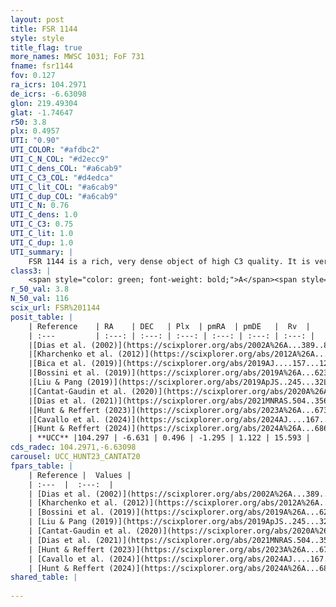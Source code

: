 ```yaml
---
layout: post
title: FSR 1144
style: style
title_flag: true
more_names: MWSC 1031; FoF 731
fname: fsr1144
fov: 0.127
ra_icrs: 104.2971
de_icrs: -6.63098
glon: 219.49304
glat: -1.74647
r50: 3.8
plx: 0.4957
UTI: "0.90"
UTI_COLOR: "#afdbc2"
UTI_C_N_COL: "#d2ecc9"
UTI_C_dens_COL: "#a6cab9"
UTI_C_C3_COL: "#d4edca"
UTI_C_lit_COL: "#a6cab9"
UTI_C_dup_COL: "#a6cab9"
UTI_C_N: 0.76
UTI_C_dens: 1.0
UTI_C_C3: 0.75
UTI_C_lit: 1.0
UTI_C_dup: 1.0
UTI_summary: |
    FSR 1144 is a rich, very dense object of high C3 quality. It is very well-studied in the literature.
class3: |
    <span style="color: green; font-weight: bold;">A</span><span style="color: #FFC300; font-weight: bold;">B</span>
r_50_val: 3.8
N_50_val: 116
scix_url: FSR%201144
posit_table: |
    | Reference    | RA    | DEC   | Plx  | pmRA  | pmDE   |  Rv  |
    | :---         | :---: | :---: | :---: | :---: | :---: | :---: |
    |[Dias et al. (2002)](https://scixplorer.org/abs/2002A%26A...389..871D) | 104.317 | -6.62 | -- | 0.84 | 0.81 | -- |
    |[Kharchenko et al. (2012)](https://scixplorer.org/abs/2012A%26A...543A.156K) | 104.316 | -6.637 | -- | 0.84 | 0.81 | -- |
    |[Bica et al. (2019)](https://scixplorer.org/abs/2019AJ....157...12B) | 104.321 | -6.62 | -- | -- | -- | -- |
    |[Bossini et al. (2019)](https://scixplorer.org/abs/2019A%26A...623A.108B) | 104.298 | -6.628 | -- | -- | -- | -- |
    |[Liu & Pang (2019)](https://scixplorer.org/abs/2019ApJS..245...32L) | 104.296 | -6.647 | 0.496 | -1.27 | 1.059 | -- |
    |[Cantat-Gaudin et al. (2020)](https://scixplorer.org/abs/2020A%26A...640A...1C) | 104.298 | -6.628 | 0.512 | -1.28 | 1.144 | -- |
    |[Dias et al. (2021)](https://scixplorer.org/abs/2021MNRAS.504..356D) | 104.303 | -6.625 | 0.514 | -1.283 | 1.114 | -- |
    |[Hunt & Reffert (2023)](https://scixplorer.org/abs/2023A%26A...673A.114H) | 104.302 | -6.626 | 0.483 | -1.286 | 1.127 | 15.597 |
    |[Cavallo et al. (2024)](https://scixplorer.org/abs/2024AJ....167...12C) | 104.307 | -6.641 | 0.487 | -- | -- | -- |
    |[Hunt & Reffert (2024)](https://scixplorer.org/abs/2024A%26A...686A..42H) | 104.302 | -6.626 | 0.483 | -1.286 | 1.127 | 15.597 |
    | **UCC** |104.297 | -6.631 | 0.496 | -1.295 | 1.122 | 15.593 | 
cds_radec: 104.2971,-6.63098
carousel: UCC_HUNT23_CANTAT20
fpars_table: |
    | Reference |  Values |
    | :---  |  :---:  |
    | [Dias et al. (2002)](https://scixplorer.org/abs/2002A%26A...389..871D) | `E(B-V)=0.312, Dist=1737.0, Age=8.18` |
    | [Kharchenko et al. (2012)](https://scixplorer.org/abs/2012A%26A...543A.156K) | `e_bv=0.312, distance=1737, log_age=8.18` |
    | [Bossini et al. (2019)](https://scixplorer.org/abs/2019A%26A...623A.108B) | `AV=0.849, Dist=11.617, logA=7.611, Fe/H=0.0` |
    | [Liu & Pang (2019)](https://scixplorer.org/abs/2019ApJS..245...32L) | `Age=0.022, Z=-1.0` |
    | [Cantat-Gaudin et al. (2020)](https://scixplorer.org/abs/2020A%26A...640A...1C) | `AVNN=0.66, DMNN=11.29, AgeNN=7.81` |
    | [Dias et al. (2021)](https://scixplorer.org/abs/2021MNRAS.504..356D) | `Av=0.943, Dist=1761, logage=8.241, [Fe/H]=-0.117` |
    | [Hunt & Reffert (2023)](https://scixplorer.org/abs/2023A%26A...673A.114H) | `AV50=0.69, diffAV50=1.015, MOD50=11.354, logAge50=8.119` |
    | [Cavallo et al. (2024)](https://scixplorer.org/abs/2024AJ....167...12C) | `AV50=0.92, dMod50=11.6, logAge50=7.97, [Fe/H]50=0.17` |
    | [Hunt & Reffert (2024)](https://scixplorer.org/abs/2024A%26A...686A..42H) | `MassJ=426.181` |
shared_table: |
    
---
```

